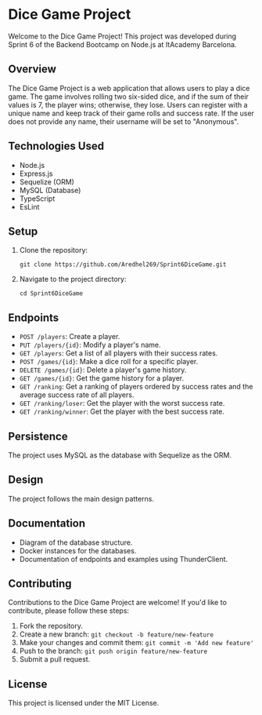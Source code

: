 # Dice Game Project

Welcome to the Dice Game Project! This project was developed during Sprint 6 of the Backend Bootcamp on Node.js at ItAcademy Barcelona.

## Overview

The Dice Game Project is a web application that allows users to play a dice game. The game involves rolling two six-sided dice, and if the sum of their values is 7, the player wins; otherwise, they lose. Users can register with a unique name and keep track of their game rolls and success rate. If the user does not provide any name, their username will be set to "Anonymous".

## Technologies Used

- Node.js
- Express.js
- Sequelize (ORM)
- MySQL (Database)
- TypeScript
- EsLint

## Setup

1. Clone the repository:

   ```
   git clone https://github.com/Aredhel269/Sprint6DiceGame.git
   ```

2. Navigate to the project directory:
   ```
   cd Sprint6DiceGame
   ```

## Endpoints

- `POST /players`: Create a player.
- `PUT /players/{id}`: Modify a player's name.
- `GET /players`: Get a list of all players with their success rates.
- `POST /games/{id}`: Make a dice roll for a specific player.
- `DELETE /games/{id}`: Delete a player's game history.
- `GET /games/{id}`: Get the game history for a player.
- `GET /ranking`: Get a ranking of players ordered by success rates and the average success rate of all players.
- `GET /ranking/loser`: Get the player with the worst success rate.
- `GET /ranking/winner`: Get the player with the best success rate.

## Persistence

The project uses MySQL as the database with Sequelize as the ORM.

## Design

The project follows the main design patterns.

## Documentation

- Diagram of the database structure.
- Docker instances for the databases.
- Documentation of endpoints and examples using ThunderClient.

## Contributing

Contributions to the Dice Game Project are welcome! If you'd like to contribute, please follow these steps:

1. Fork the repository.
2. Create a new branch: `git checkout -b feature/new-feature`
3. Make your changes and commit them: `git commit -m 'Add new feature'`
4. Push to the branch: `git push origin feature/new-feature`
5. Submit a pull request.

## License

This project is licensed under the MIT License.

```

```
